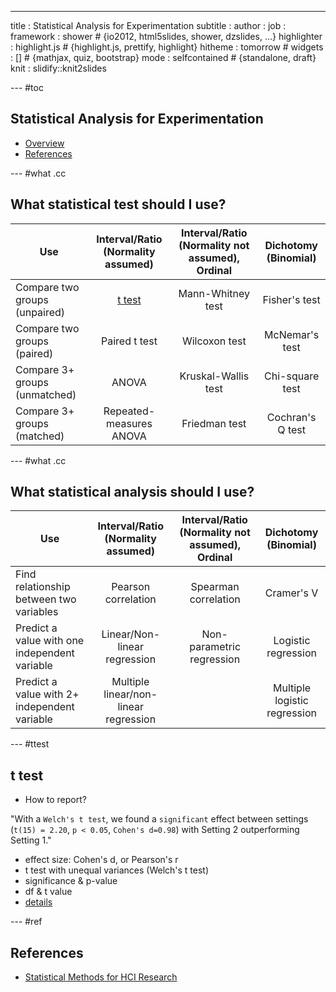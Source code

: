 ---
title       : Statistical Analysis for Experimentation
subtitle    : 
author      : 
job         : 
framework   : shower        # {io2012, html5slides, shower, dzslides, ...}
highlighter : highlight.js  # {highlight.js, prettify, highlight}
hitheme     : tomorrow      # 
widgets     : []            # {mathjax, quiz, bootstrap}
mode        : selfcontained # {standalone, draft}
knit        : slidify::knit2slides

--- #toc
## Statistical Analysis for Experimentation

* [Overview](#overview)
* [References](#ref)

--- #what .cc
## What statistical test should I use? 

| Use | Interval/Ratio (Normality assumed) | Interval/Ratio (Normality not assumed), Ordinal  | Dichotomy (Binomial) |
| ------------- |:-------------:|:-----:|:--:|
| Compare two groups (unpaired)      | [t test](#ttest)| Mann-Whitney test | Fisher's test   |
| Compare two groups (paired)      | Paired t test      |   Wilcoxon test | McNemar's test |
| Compare 3+ groups (unmatched) | ANOVA      |    Kruskal-Wallis test | Chi-square test |
| Compare 3+ groups (matched) | Repeated-measures ANOVA      |    Friedman test | Cochran's Q test |

--- #what .cc
## What statistical analysis should I use? 

| Use | Interval/Ratio (Normality assumed) | Interval/Ratio (Normality not assumed), Ordinal  | Dichotomy (Binomial) |
| ------------- |:-------------:|:-----:|:--:|
| Find relationship between two variables      | Pearson correlation | Spearman correlation | Cramer's V  |
| Predict a value with one independent variable      | Linear/Non-linear regression | Non-parametric regression   | 	Logistic regression |
| Predict a value with 2+ independent variable      | Multiple linear/non-linear regression |  | Multiple logistic regression   |

--- #ttest 
## t test 
* How to report?

"With a `Welch's t test`, we found a `significant` effect between settings (`t(15) = 2.20`, `p < 0.05`, `Cohen's d=0.98`) with Setting 2 outperforming Setting 1."

* effect size: Cohen's d, or Pearson's r
* t test with unequal variances (Welch's t test)
* significance & p-value
* df & t value
* [details](http://yatani.jp/teaching/doku.php?id=hcistats:ttest)

--- #ref
## References
* [Statistical Methods for HCI Research](http://yatani.jp/teaching/doku.php?id=hcistats:start)
